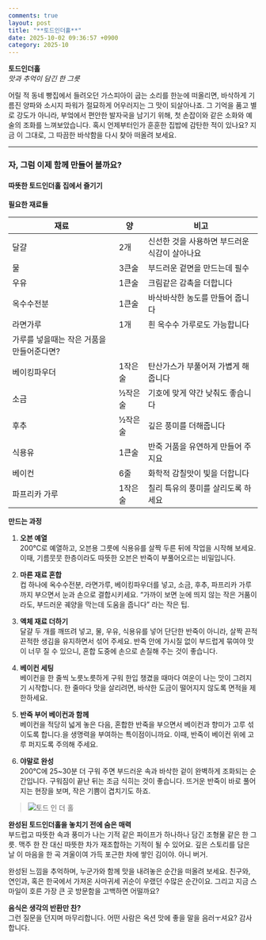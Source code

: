 ```yaml
---
comments: true
layout: post
title: "**토드인더홀**"
date: 2025-10-02 09:36:57 +0900
category: 2025-10
---
```


**토드인더홀**  
*맛과 추억이 담긴 한 그릇*

어릴 적 동네 빵집에서 들려오던 가스피아이 굽는 소리를 한눈에 떠올리면, 바삭하게 기름진 양파와 소시지 파워가 절묘하게 어우러지는 그 맛이 되살아나죠. 그 기억을 품고 별로 강도가 아니라, 부엌에서 편안한 발자국을 남기기 위해, 첫 손잡이와 같은 소화와 예술의 조화를 느껴보았습니다. 혹시 언제부터인가 훈훈한 집밥에 감탄한 적이 있나요? 지금 이 그대로, 그 따끔한 바삭함을 다시 찾아 떠올려 보세요.

---

### 자, 그럼 이제 함께 만들어 볼까요?

#### 따뜻한 토드인더홀 집에서 즐기기

**필요한 재료들**

| 재료 | 양 | 비고 |
|------|------|------|
| 달걀 | 2개 | 신선한 것을 사용하면 부드러운 식감이 살아나요 |
| 물 | 3큰술 | 부드러운 겉면을 만드는데 필수 |
| 우유 | 1큰술 | 크림같은 감촉을 더합니다 |
| 옥수수전분 | 1큰술 | 바삭바삭한 농도를 만들어 줍니다 |
| 라면가루 | 1개 | 흰 옥수수 가루로도 가능합니다 |
| 가루를 넣을때는 작은 거품을 만들어준다면? |  |  |
| 베이킹파우더 | 1작은술 | 탄산가스가 부풀어져 가볍게 해줍니다 |
| 소금 | ½작은술 | 기호에 맞게 약간 낮춰도 좋습니다 |
| 후추 | ½작은술 | 깊은 풍미를 더해줍니다 |
| 식용유 | 1큰술 | 반죽 거품을 유연하게 만들어 주지요 |
| 베이컨 | 6줄 | 화학적 감칠맛이 빛을 더합니다 |
| 파프리카 가루 | 1작은술 | 칠리 특유의 풍미를 살리도록 하세요 |

**만드는 과정**

1. **오븐 예열**  
   200℃로 예열하고, 오븐용 그릇에 식용유를 살짝 두른 뒤에 작업을 시작해 보세요. 이때, 기름뭇뭇 한층이라도 따뜻한 오븐은 반죽이 부풀어오르는 비밀입니다.

2. **마른 재료 혼합**  
   컵 하나에 옥수수전분, 라면가루, 베이킹파우더를 넣고, 소금, 후추, 파프리카 가루까지 부으면서 눈과 손으로 결합시키세요. “가까이 보면 눈에 띄지 않는 작은 거품이라도, 부드러운 궤양을 막는데 도움을 줍니다” 라는 작은 팁.

3. **액체 재료 더하기**  
   달걀 두 개를 깨뜨려 넣고, 물, 우유, 식용유를 넣어 단단한 반죽이 아니라, 살짝 끈적 끈적한 생김을 유지하면서 섞어 주세요. 반죽 안에 가시질 없이 부드럽게 묶여야 맛이 너무 질 수 있으니, 혼합 도중에 손으로 손질해 주는 것이 좋습니다.

4. **베이컨 세팅**  
   베이컨을 한 줄씩 노릇노릇하게 구워 한입 챙겼을 때마다 여운이 나는 맛이 그려지기 시작합니다. 한 줄마다 맛을 살리려면, 바삭한 도금이 떨어지지 않도록 면적을 제한하세요.

5. **반죽 부어 베이컨과 함께**  
   베이컨을 적당히 넓게 놓은 다음, 혼합한 반죽을 부으면서 베이컨과 향미가 고루 섞이도록 합니다.을 생명력을 부여하는 특이점이니까요. 이때, 반죽이 베이컨 위에 고루 퍼지도록 주의해 주세요.

6. **야말로 완성**  
   200℃에 25~30분 더 구워 주면 부드러운 속과 바삭한 겉이 완벽하게 조화되는 순간입니다. 구워짐이 끝난 뒤는 조금 식히는 것이 좋습니다. 뜨거운 반죽이 바로 풀어지는 현장을 보며, 작은 기쁨이 겹치기도 하죠.

> ![토드 인 더 홀](https://www.themealdb.com/images/media/meals/ytuvwr1503070420.jpg)

**완성된 토드인더홀을 놓치기 전에 숨은 매력**  
부드럽고 따뜻한 속과 풍미가 나는 기적 같은 파이프가 하나하나 담긴 조형물 같은 한 그릇. 맥주 한 잔 대신 따뜻한 차가 재조합하는 기적이 될 수 있어요. 깊은 스토리를 담은 날 이 마음을 한 곡 겨울이여 가득 포근한 차에 쌓인 김이야. 아니 버거.

완성된 느낌을 추억하며, 누군가와 함께 맛을 내려놓은 순간을 떠올려 보세요. 친구와, 연인과, 혹은 한국에서 가져온 사마귀세 귀순이 우랬던 수많은 순간이요. 그리고 지금 스마일이 호른 가장 큰 곳 방문함을 고백하면 어떨까요?  

**음식은 생각의 반환만 찬?**  
그런 질문을 던지며 마무리합니다. 어떤 사람은 옥션 맛에 좋을 말을 음러ㅜ셔요? 감사합니다.